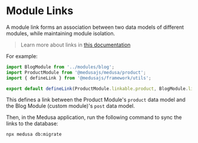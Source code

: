 # Module Links

A module link forms an association between two data models of different modules, while maintaining module isolation.

> Learn more about links in [this documentation](https://docs.medusajs.com/learn/fundamentals/module-links)

For example:

```ts
import BlogModule from '../modules/blog';
import ProductModule from '@medusajs/medusa/product';
import { defineLink } from '@medusajs/framework/utils';

export default defineLink(ProductModule.linkable.product, BlogModule.linkable.post);
```

This defines a link between the Product Module's `product` data model and the Blog Module (custom module)'s `post` data model.

Then, in the Medusa application, run the following command to sync the links to the database:

```bash
npx medusa db:migrate
```
